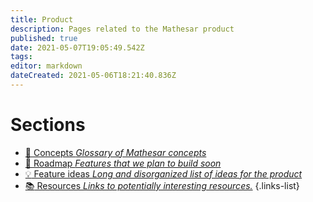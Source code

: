 ```yaml
---
title: Product
description: Pages related to the Mathesar product
published: true
date: 2021-05-07T19:05:49.542Z
tags: 
editor: markdown
dateCreated: 2021-05-06T18:21:40.836Z
---
```


# Sections

- [:blue_book: Concepts *Glossary of Mathesar concepts*](/product/concepts)
- [:construction: Roadmap *Features that we plan to build soon*](/product/roadmap)
- [:bulb: Feature ideas *Long and disorganized list of ideas for the product*](/product/feature-ideas)
- [:books: Resources *Links to potentially interesting resources.*](/product/resources)
{.links-list}